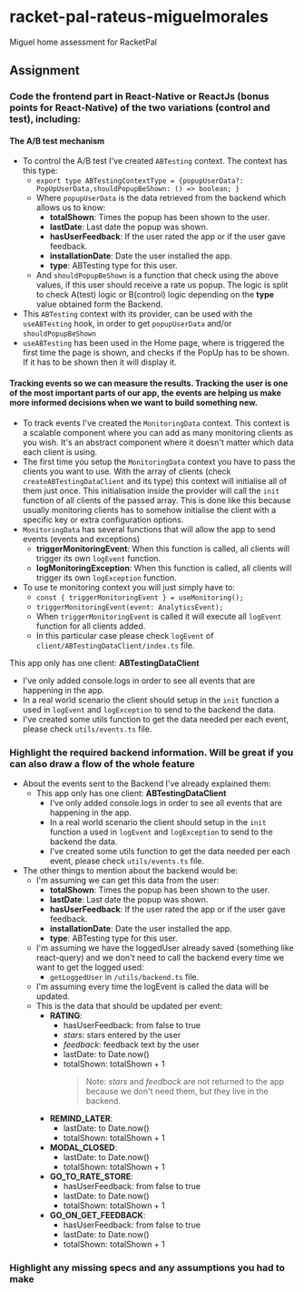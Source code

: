 # racket-pal-rateus-miguelmorales

Miguel home assessment for RacketPal

## Assignment

### Code the frontend part in React-Native or ReactJs (bonus points for React-Native) of the two variations (control and test), including:

#### The A/B test mechanism

-   To control the A/B test I've created `ABTesting` context. The context has this type:
    -   `export type ABTestingContextType = {popupUserData?: PopUpUserData,shouldPopupBeShown: () => boolean; }`
    -   Where `popupUserData` is the data retrieved from the backend which allows us to know:
        -   **totalShown**: Times the popup has been shown to the user.
        -   **lastDate**: Last date the popup was shown.
        -   **hasUserFeedback**: If the user rated the app or if the user gave feedback.
        -   **installationDate**: Date the user installed the app.
        -   **type**: ABTesting type for this user.
    -   And `shouldPopupBeShown` is a function that check using the above values, if this user should receive a rate us popup. The logic is split to check A(test) logic or B(control) logic depending on the **type** value obtained form the Backend.
-   This `ABTesting` context with its provider, can be used with the `useABTesting` hook, in order to get `popupUserData` and/or `shouldPopupBeShown`
-   `useABTesting` has been used in the Home page, where is triggered the first time the page is shown, and checks if the PopUp has to be shown. If it has to be shown then it will display it.

#### Tracking events so we can measure the results. Tracking the user is one of the most important parts of our app, the events are helping us make more informed decisions when we want to build something new.

-   To track events I've created the `MonitoringData` context. This context is a scalable component where you can add as many monitoring clients as you wish. It's an abstract component where it doesn't matter which data each client is using.
-   The first time you setup the `MonitoringData` context you have to pass the clients you want to use. With the array of clients (check `createABTestingDataClient` and its type) this context will initialise all of them just once. This initialisation inside the provider will call the `init` function of all clients of the passed array. This is done like this because usually monitoring clients has to somehow initialise the client with a specific key or extra configuration options.
-   `MonitoringData` has several functions that will allow the app to send events (events and exceptions)
    -   **triggerMonitoringEvent**: When this function is called, all clients will trigger its own `logEvent` function.
    -   **logMonitoringException**: When this function is called, all clients will trigger its own `logException` function.
-   To use te monitoring context you will just simply have to:
    -   `const { triggerMonitoringEvent } = useMonitoring();`
    -   `triggerMonitoringEvent(event: AnalyticsEvent);`
    -   When `triggerMonitoringEvent` is called it will execute all `logEvent` function for all clients added.
    -   In this particular case please check `logEvent` of `client/ABTestingDataClient/index.ts` file.

This app only has one client: **ABTestingDataClient**

-   I've only added console.logs in order to see all events that are happening in the app.
-   In a real world scenario the client should setup in the `init` function a used in `logEvent` and `logException` to send to the backend the data.
-   I've created some utils function to get the data needed per each event, please check `utils/events.ts` file.

### Highlight the required backend information. Will be great if you can also draw a flow of the whole feature

-   About the events sent to the Backend I've already explained them:
    -   This app only has one client: **ABTestingDataClient**
        -   I've only added console.logs in order to see all events that are happening in the app.
        -   In a real world scenario the client should setup in the `init` function a used in `logEvent` and `logException` to send to the backend the data.
        -   I've created some utils function to get the data needed per each event, please check `utils/events.ts` file.
-   The other things to mention about the backend would be:
    -   I'm assuming we can get this data from the user:
        -   **totalShown**: Times the popup has been shown to the user.
        -   **lastDate**: Last date the popup was shown.
        -   **hasUserFeedback**: If the user rated the app or if the user gave feedback.
        -   **installationDate**: Date the user installed the app.
        -   **type**: ABTesting type for this user.
    -   I'm assuming we have the loggedUser already saved (something like react-query) and we don't need to call the backend every time we want to get the logged used:
        -   `getLoggedUser` in `/utils/backend.ts` file.
    -   I'm assuming every time the logEvent is called the data will be updated.
    -   This is the data that should be updated per event:
        -   **RATING**:
            -   hasUserFeedback: from false to true
            -   _stars_: stars entered by the user
            -   _feedback_: feedback text by the user
            -   lastDate: to Date.now()
            -   totalShown: totalShown + 1
                > Note: _stars_ and _feedback_ are not returned to the app because we don't need them, but they live in the backend.
        -   **REMIND_LATER**:
            -   lastDate: to Date.now()
            -   totalShown: totalShown + 1
        -   **MODAL_CLOSED**:
            -   lastDate: to Date.now()
            -   totalShown: totalShown + 1
        -   **GO_TO_RATE_STORE**:
            -   hasUserFeedback: from false to true
            -   lastDate: to Date.now()
            -   totalShown: totalShown + 1
        -   **GO_ON_GET_FEEDBACK**:
            -   hasUserFeedback: from false to true
            -   lastDate: to Date.now()
            -   totalShown: totalShown + 1

### Highlight any missing specs and any assumptions you had to make
